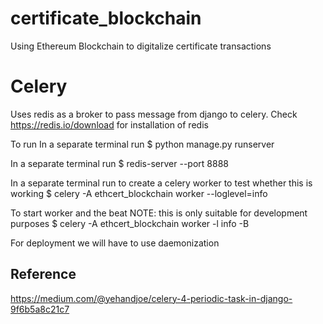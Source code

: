 # certificate_blockchain
Using Ethereum Blockchain to digitalize certificate transactions

# Celery
Uses redis as a broker to pass message from django to celery. Check https://redis.io/download for installation of redis

To run
In a separate terminal run
		$ python manage.py runserver

In a separate terminal run 
		$ redis-server --port 8888

In a separate terminal run to create a celery worker to test whether this is working
		$ celery -A ethcert_blockchain worker --loglevel=info

To start worker and the beat NOTE: this is only suitable for development purposes
    $ celery -A ethcert_blockchain worker -l info -B

For deployment we will have to use daemonization

## Reference
https://medium.com/@yehandjoe/celery-4-periodic-task-in-django-9f6b5a8c21c7

